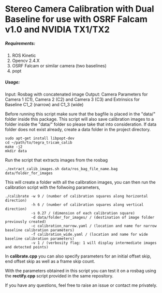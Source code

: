# Stereo Camera Calibration with Dual Baseline for use with OSRF Falcam v1.0 and NVIDIA TX1/TX2

##### Requirements:
1. ROS Kinetic
2. Opencv 2.4.X
3. OSRF Falcam or similar camera (two baselines)
4. popt 

##### Usage:

Input: Rosbag with concatenated image
Output: Camera Parameters for Camera 1 (C1), Camera 2 (C2) and Camera 3 (C3) and Extrinsics for Baseline C1_2 (narrow) and C1_3 (wide)

Before running this script make sure that the bagfile is placed in the "data/" folder inside this package. This script will also save calibration images to a folder inside the "data/" folder so please take that into consideration. If data folder does not exist already, create a data folder in the project directory.

```
sudo apt-get install libpopt-dev
cd ~/path/to/tegra_tricam_calib
make -j2
mkdir data
```

Run the script that extracts images from the rosbag

```
./extract_calib_images.sh data/ros_bag_file_name.bag data/folder_for_images
```

This will create a folder with all the calibration images, you can then run the calibration script with
the follwoing parameters,

```
./calibrate -w 9 / (number of calibration squares along horizontal direction)
            -h 6 / (number of calibration squares along vertical direction)
            -s 0.27 / (dimension of each calibration square)
            -d data/folder_for_images/ / (destination of image folder previously created)
            -c calibration_narrow.yaml / (location and name for narrow baseline calibration parameters)
            -f calibration_wide.yaml / (location and name for wide baseline calibration parameters)
            -v 1 / (verbosity flag: 1 will display intermediate images and detected points)
```

In <b>calibrate.cpp</b> you can also specify parameters for an initial offset skip, end offset skip as
well as a frame skip count.

With the parameters obtained in this script you can test it on a rosbag using the <b>rectify.cpp</b> script  provided in the same repository.

If you have any questions, feel free to raise an issue or contact me privately.





